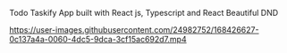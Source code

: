 Todo Taskify App built with React js, Typescript and React Beautiful DND



https://user-images.githubusercontent.com/24982752/168426627-0c137a4a-0060-4dc5-9dca-3cf15ac692d7.mp4



